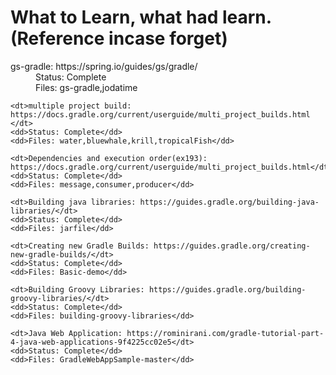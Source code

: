 # What to Learn, what had learn. (Reference incase forget)

<dl>
	<dt>gs-gradle: https://spring.io/guides/gs/gradle/</dt>
	<dd>Status: Complete</dd>
	<dd>Files: gs-gradle,jodatime</dd>

	<dt>multiple project build: https://docs.gradle.org/current/userguide/multi_project_builds.html	</dt>
	<dd>Status: Complete</dd>
	<dd>Files: water,bluewhale,krill,tropicalFish</dd>
	
	<dt>Dependencies and execution order(ex193): https://docs.gradle.org/current/userguide/multi_project_builds.html</dt>
	<dd>Status: Complete</dd>
	<dd>Files: message,consumer,producer</dd>
	
	<dt>Building java libraries: https://guides.gradle.org/building-java-libraries/</dt>
	<dd>Status: Complete</dd>
	<dd>Files: jarfile</dd>
	
	<dt>Creating new Gradle Builds: https://guides.gradle.org/creating-new-gradle-builds/</dt>
	<dd>Status: Complete</dd>
	<dd>Files: Basic-demo</dd>
	
	<dt>Building Groovy Libraries: https://guides.gradle.org/building-groovy-libraries/</dt>
	<dd>Status: Complete</dd>
	<dd>Files: building-groovy-libraries</dd>
	
	<dt>Java Web Application: https://rominirani.com/gradle-tutorial-part-4-java-web-applications-9f4225cc02e5</dt>
	<dd>Status: Complete</dd>
	<dd>Files: GradleWebAppSample-master</dd>
</dl>
